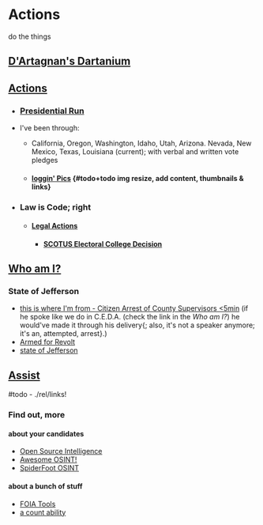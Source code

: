 # Actions

do the things

## [D'Artagnan's Dartanium](https://OpenCollective.com/Dartanium "Brief Outline earlier this year")

## [Actions](actions/README.md "Top Level")

- ### [Presidential Run](actions/README.md#what-have-i-been-up-to "What is Presidential Fitness?")

- I've been through:
  - California, Oregon, Washington, Idaho, Utah, Arizona. Nevada, New Mexico, Texas, Louisiana (current); with verbal and written vote pledges
  - #### [loggin' Pics](actions/pages/postBlogPicsMyb.md "caution lrgPics") {#todo+todo img resize, add content, thumbnails & links}
- ### Law is Code; right
  - #### [Legal Actions](actions/pages/theSuits/README.md "our country has problems")
    - #### [SCOTUS Electoral College Decision](https://github.com/ActionProjects/Actions/blob/main/actions/pages/theSuits/some-Duplicates/SCOTUS_decision_deficiencies-v.2.md#scotus-electoral-college-decision "are we doing it right?")

## [Who am I?](actions/README.md#experience "some things I've done recently")

### State of Jefferson

- [this is where I'm from - Citizen Arrest of County Supervisors <5min](https://krcrtv.com/news/local/all-five-shasta-county-supervisors-placed-under-citizens-arrest-at-board-meeting) (if he spoke like we do in C.E.D.A. (check the link in the *Who am I?*) he would've made it through his delivery{; also, it's not a speaker anymore; it's an, attempted, arrest}.)
- [Armed for Revolt](https://www.sacbee.com/news/california/article246652603.html)
- [state of Jefferson](https://www.ijpr.org/state-of-jefferson)

## [Assist](actions\pages\NEEDS.md "help hack the Electoral College")

#todo - ./rel/links!

### Find out, more

#### about your candidates

- [Open Source Intelligence](https://github.com/topics/osint "long list of stuffs")
- [Awesome OSINT!](https://github.com/jivoi/awesome-osint "a curated library")
- [SpiderFoot OSINT](https://github.com/smicallef/spiderfoot "do'no' if it's any good")

#### about a bunch of stuff

- [FOIA Tools](https://github.com/topics/foia "Freedom of Information Act")
- [a count ability](https://github.com/sunlightpolicy/Sunlight_FOIA "enforcer data")
